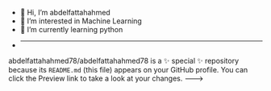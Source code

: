 - 👋 Hi, I’m abdelfattahahmed
- 👀 I’m interested in Machine Learning
- 🌱 I’m currently learning python
- 
  ----------------------------------------

abdelfattahahmed78/abdelfattahahmed78 is a ✨ special ✨ repository because its `README.md` (this file) appears on your GitHub profile.
You can click the Preview link to take a look at your changes.
--->
